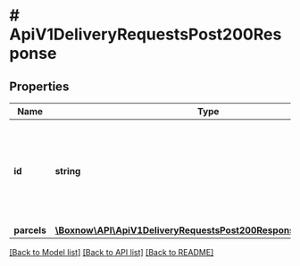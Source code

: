 # # ApiV1DeliveryRequestsPost200Response

## Properties

Name | Type | Description | Notes
------------ | ------------- | ------------- | -------------
**id** | **string** | ID of the accepted order in our system. Can be passed to support in case of problems |
**parcels** | [**\Boxnow\API\ApiV1DeliveryRequestsPost200ResponseParcelsInner[]**](ApiV1DeliveryRequestsPost200ResponseParcelsInner.md) |  |

[[Back to Model list]](../../README.md#models) [[Back to API list]](../../README.md#endpoints) [[Back to README]](../../README.md)
